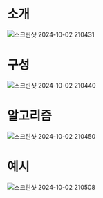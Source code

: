 # 소개 
![스크린샷 2024-10-02 210431](https://github.com/user-attachments/assets/641e6c23-1b7e-4ddc-8b03-042fbaf48633)
# 구성
![스크린샷 2024-10-02 210440](https://github.com/user-attachments/assets/dfa25182-ff03-4255-ac9c-d5258415b685)
# 알고리즘
![스크린샷 2024-10-02 210450](https://github.com/user-attachments/assets/b5dda2d1-dad7-406a-b7b9-7b9df208d8f3)
# 예시
![스크린샷 2024-10-02 210508](https://github.com/user-attachments/assets/674317a1-7a01-4094-982e-3ffaa285995c)
